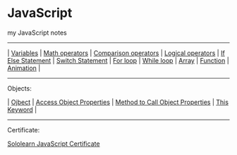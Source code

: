 # JavaScript
my JavaScript notes
***
| [Variables](https://ethankclam.github.io/JavaScript/variable.html) | [Math operators](https://ethankclam.github.io/JavaScript/mathvar.html) | [Comparison operators](https://ethankclam.github.io/JavaScript/compvar.html) | [Logical operators](https://ethankclam.github.io/JavaScript/logicoper.html) | [If Else Statement](https://ethankclam.github.io/JavaScript/ifelse.html) | [Switch Statement](https://ethankclam.github.io/JavaScript/switch.html) | [For loop](https://ethankclam.github.io/JavaScript/for.html) | [While loop](https://ethankclam.github.io/JavaScript/while.html) | [Array](https://ethankclam.github.io/JavaScript/array.html) | [Function](https://ethankclam.github.io/JavaScript/function.html) | [Animation](https://ethankclam.github.io/JavaScript/animation.html) | 
***
Objects:

| [Ojbect](https://github.com/ethankclam/JavaScript/blob/master/Objects/Object.js) | [Access Object Properties](https://github.com/ethankclam/JavaScript/blob/master/Objects/accessjsobject.js) | [Method to Call Object Properties](https://github.com/ethankclam/JavaScript/blob/master/Objects/methodtocallproperties.js) | [This Keyword](https://github.com/ethankclam/JavaScript/blob/master/Objects/thiskeyword.js) |
***
Certificate:

[Sololearn JavaScript Certificate](https://www.sololearn.com/Certificate/1024-7163891/pdf/)
